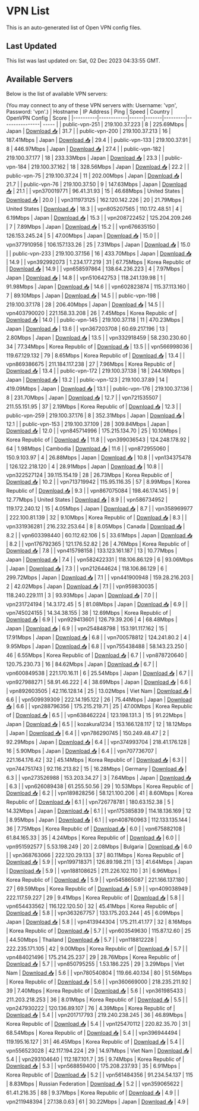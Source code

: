 # VPN List

This is an auto-generated list of Open VPN config files.

## Last Updated

This list was last updated on: Sat, 02 Dec 2023 04:33:55 GMT.

## Available Servers

Below is the list of available VPN servers:

(You may connect to any of these VPN servers with: Username: 'vpn', Password: 'vpn'.)
| Hostname | IP Address | Ping | Speed | Country | OpenVPN Config | Score |
|----------|------------|------|-------|---------|----------------| ----- |
| public-vpn-251 | 219.100.37.223 | 8 | 225.69Mbps | Japan | [Download 📥](./configs/server_0_JP.ovpn) | 31.7 |
| public-vpn-200 | 219.100.37.213 | 16 | 187.41Mbps | Japan | [Download 📥](./configs/server_1_JP.ovpn) | 29.4 |
| public-vpn-133 | 219.100.37.91 | 8 | 446.97Mbps | Japan | [Download 📥](./configs/server_2_JP.ovpn) | 27.4 |
| public-vpn-182 | 219.100.37.177 | 18 | 233.33Mbps | Japan | [Download 📥](./configs/server_3_JP.ovpn) | 23.3 |
| public-vpn-184 | 219.100.37.162 | 18 | 328.56Mbps | Japan | [Download 📥](./configs/server_4_JP.ovpn) | 22.2 |
| public-vpn-75 | 219.100.37.24 | 11 | 202.00Mbps | Japan | [Download 📥](./configs/server_5_JP.ovpn) | 21.7 |
| public-vpn-76 | 219.100.37.50 | 9 | 147.63Mbps | Japan | [Download 📥](./configs/server_6_JP.ovpn) | 21.1 |
| vpn370019771 | 96.41.31.93 | 15 | 46.68Mbps | United States | [Download 📥](./configs/server_7_US.ovpn) | 20.0 |
| vpn311973125 | 162.120.142.226 | 20 | 21.79Mbps | United States | [Download 📥](./configs/server_8_US.ovpn) | 18.3 |
| vpn805207565 | 110.172.48.51 | 4 | 6.19Mbps | Japan | [Download 📥](./configs/server_9_JP.ovpn) | 15.3 |
| vpn208722452 | 125.204.209.246 | 7 | 7.89Mbps | Japan | [Download 📥](./configs/server_10_JP.ovpn) | 15.2 |
| vpn676635150 | 126.153.245.24 | 5 | 47.00Mbps | Japan | [Download 📥](./configs/server_11_JP.ovpn) | 15.0 |
| vpn377910956 | 106.157.133.26 | 25 | 7.31Mbps | Japan | [Download 📥](./configs/server_12_JP.ovpn) | 15.0 |
| public-vpn-233 | 219.100.37.156 | 16 | 433.70Mbps | Japan | [Download 📥](./configs/server_13_JP.ovpn) | 14.9 |
| vpn392992073 | 1.234.177.219 | 31 | 67.75Mbps | Korea Republic of | [Download 📥](./configs/server_14_KR.ovpn) | 14.9 |
| vpn658597864 | 138.64.236.223 | 4 | 7.97Mbps | Japan | [Download 📥](./configs/server_15_JP.ovpn) | 14.8 |
| vpn510642753 | 118.241.139.98 | 1 | 91.98Mbps | Japan | [Download 📥](./configs/server_16_JP.ovpn) | 14.6 |
| vpn602823874 | 115.37.113.160 | 7 | 89.10Mbps | Japan | [Download 📥](./configs/server_17_JP.ovpn) | 14.5 |
| public-vpn-198 | 219.100.37.178 | 28 | 206.40Mbps | Japan | [Download 📥](./configs/server_18_JP.ovpn) | 14.5 |
| vpn403790020 | 221.158.33.208 | 26 | 7.45Mbps | Korea Republic of | [Download 📥](./configs/server_19_KR.ovpn) | 14.0 |
| public-vpn-145 | 219.100.37.118 | 11 | 470.23Mbps | Japan | [Download 📥](./configs/server_20_JP.ovpn) | 13.6 |
| vpn367203708 | 60.69.217.196 | 13 | 2.80Mbps | Japan | [Download 📥](./configs/server_21_JP.ovpn) | 13.5 |
| vpn332918459 | 58.230.230.60 | 34 | 77.34Mbps | Korea Republic of | [Download 📥](./configs/server_22_KR.ovpn) | 13.5 |
| vpn566998036 | 119.67.129.132 | 79 | 8.65Mbps | Korea Republic of | [Download 📥](./configs/server_23_KR.ovpn) | 13.4 |
| vpn869386675 | 211.184.117.238 | 27 | 7.96Mbps | Korea Republic of | [Download 📥](./configs/server_24_KR.ovpn) | 13.4 |
| public-vpn-172 | 219.100.37.138 | 18 | 244.16Mbps | Japan | [Download 📥](./configs/server_25_JP.ovpn) | 13.2 |
| public-vpn-123 | 219.100.37.89 | 14 | 419.09Mbps | Japan | [Download 📥](./configs/server_26_JP.ovpn) | 13.1 |
| public-vpn-176 | 219.100.37.136 | 8 | 231.70Mbps | Japan | [Download 📥](./configs/server_27_JP.ovpn) | 12.7 |
| vpn721535507 | 211.55.151.95 | 37 | 2.19Mbps | Korea Republic of | [Download 📥](./configs/server_28_KR.ovpn) | 12.3 |
| public-vpn-259 | 219.100.37.176 | 8 | 352.31Mbps | Japan | [Download 📥](./configs/server_29_JP.ovpn) | 12.1 |
| public-vpn-153 | 219.100.37.109 | 28 | 309.84Mbps | Japan | [Download 📥](./configs/server_30_JP.ovpn) | 12.0 |
| vpn845714996 | 175.215.134.70 | 25 | 10.10Mbps | Korea Republic of | [Download 📥](./configs/server_31_KR.ovpn) | 11.8 |
| vpn399036543 | 124.248.178.92 | 64 | 1.98Mbps | Cambodia | [Download 📥](./configs/server_32_KH.ovpn) | 11.6 |
| vpn872955060 | 150.9.103.97 | 4 | 26.88Mbps | Japan | [Download 📥](./configs/server_33_JP.ovpn) | 10.8 |
| vpn134375478 | 126.122.218.120 | 4 | 28.91Mbps | Japan | [Download 📥](./configs/server_34_JP.ovpn) | 10.8 |
| vpn322527124 | 39.115.154.19 | 28 | 26.73Mbps | Korea Republic of | [Download 📥](./configs/server_35_KR.ovpn) | 10.2 |
| vpn713719942 | 115.95.116.35 | 57 | 8.99Mbps | Korea Republic of | [Download 📥](./configs/server_36_KR.ovpn) | 9.3 |
| vpn867075084 | 198.46.174.145 | 9 | 12.77Mbps | United States | [Download 📥](./configs/server_37_US.ovpn) | 8.9 |
| vpn586734952 | 119.172.240.12 | 15 | 4.05Mbps | Japan | [Download 📥](./configs/server_38_JP.ovpn) | 8.7 |
| vpn358969977 | 222.100.81.139 | 32 | 9.10Mbps | Korea Republic of | [Download 📥](./configs/server_39_KR.ovpn) | 8.3 |
| vpn331936281 | 216.232.253.64 | 8 | 8.05Mbps | Canada | [Download 📥](./configs/server_40_CA.ovpn) | 8.2 |
| vpn603398440 | 60.112.62.106 | 5 | 33.61Mbps | Japan | [Download 📥](./configs/server_41_JP.ovpn) | 8.2 |
| vpn176792365 | 121.176.52.82 | 26 | 4.76Mbps | Korea Republic of | [Download 📥](./configs/server_42_KR.ovpn) | 7.8 |
| vpn415798158 | 133.123.161.187 | 13 | 10.77Mbps | Japan | [Download 📥](./configs/server_43_JP.ovpn) | 7.4 |
| vpn582422331 | 118.106.86.129 | 6 | 93.06Mbps | Japan | [Download 📥](./configs/server_44_JP.ovpn) | 7.3 |
| vpn212644624 | 118.106.86.129 | 6 | 299.72Mbps | Japan | [Download 📥](./configs/server_45_JP.ovpn) | 7.1 |
| vpn441900948 | 159.28.216.203 | 2 | 42.02Mbps | Japan | [Download 📥](./configs/server_46_JP.ovpn) | 7.1 |
| vpn959830035 | 118.240.229.111 | 3 | 93.93Mbps | Japan | [Download 📥](./configs/server_47_JP.ovpn) | 7.0 |
| vpn231724194 | 14.3.172.45 | 5 | 81.08Mbps | Japan | [Download 📥](./configs/server_48_JP.ovpn) | 6.9 |
| vpn745024155 | 14.34.38.155 | 38 | 12.69Mbps | Korea Republic of | [Download 📥](./configs/server_49_KR.ovpn) | 6.9 |
| vpn929413601 | 126.79.39.206 | 4 | 68.48Mbps | Japan | [Download 📥](./configs/server_50_JP.ovpn) | 6.9 |
| vpn254848798 | 153.191.117.162 | 15 | 17.91Mbps | Japan | [Download 📥](./configs/server_51_JP.ovpn) | 6.8 |
| vpn700578812 | 124.241.80.2 | 4 | 9.95Mbps | Japan | [Download 📥](./configs/server_52_JP.ovpn) | 6.8 |
| vpn755438488 | 58.143.23.250 | 46 | 6.55Mbps | Korea Republic of | [Download 📥](./configs/server_53_KR.ovpn) | 6.7 |
| vpn878720640 | 120.75.230.73 | 16 | 84.62Mbps | Japan | [Download 📥](./configs/server_54_JP.ovpn) | 6.7 |
| vpn600849538 | 221.170.16.11 | 6 | 25.54Mbps | Japan | [Download 📥](./configs/server_55_JP.ovpn) | 6.7 |
| vpn927988271 | 58.91.46.222 | 4 | 38.69Mbps | Japan | [Download 📥](./configs/server_56_JP.ovpn) | 6.6 |
| vpn892603505 | 42.116.128.14 | 25 | 13.02Mbps | Viet Nam | [Download 📥](./configs/server_57_VN.ovpn) | 6.6 |
| vpn509939309 | 222.14.195.122 | 26 | 75.44Mbps | Japan | [Download 📥](./configs/server_58_JP.ovpn) | 6.6 |
| vpn288796356 | 175.215.219.71 | 25 | 47.00Mbps | Korea Republic of | [Download 📥](./configs/server_59_KR.ovpn) | 6.5 |
| vpn638462224 | 123.198.131.3 | 15 | 91.22Mbps | Japan | [Download 📥](./configs/server_60_JP.ovpn) | 6.5 |
| kozakura1234 | 153.166.128.117 | 12 | 18.12Mbps | Japan | [Download 📥](./configs/server_61_JP.ovpn) | 6.4 |
| vpn786290745 | 150.249.48.47 | 2 | 92.29Mbps | Japan | [Download 📥](./configs/server_62_JP.ovpn) | 6.4 |
| vpn374993704 | 218.41.176.128 | 16 | 5.90Mbps | Japan | [Download 📥](./configs/server_63_JP.ovpn) | 6.4 |
| vpn707736707 | 221.164.176.42 | 32 | 45.14Mbps | Korea Republic of | [Download 📥](./configs/server_64_KR.ovpn) | 6.3 |
| vpn744751743 | 92.116.213.82 | 15 | 16.28Mbps | Germany | [Download 📥](./configs/server_65_DE.ovpn) | 6.3 |
| vpn273526988 | 153.203.34.27 | 3 | 7.64Mbps | Japan | [Download 📥](./configs/server_66_JP.ovpn) | 6.3 |
| vpn626089438 | 61.255.50.56 | 29 | 10.53Mbps | Korea Republic of | [Download 📥](./configs/server_67_KR.ovpn) | 6.2 |
| vpn189828256 | 58.121.100.206 | 41 | 8.60Mbps | Korea Republic of | [Download 📥](./configs/server_68_KR.ovpn) | 6.1 |
| vpn726778781 | 180.63.152.38 | 5 | 14.32Mbps | Japan | [Download 📥](./configs/server_69_JP.ovpn) | 6.1 |
| vpn175385839 | 114.18.136.169 | 12 | 8.95Mbps | Japan | [Download 📥](./configs/server_70_JP.ovpn) | 6.1 |
| vpn408760963 | 112.133.135.144 | 36 | 7.75Mbps | Korea Republic of | [Download 📥](./configs/server_71_KR.ovpn) | 6.0 |
| vpn675882108 | 61.84.165.33 | 35 | 4.24Mbps | Korea Republic of | [Download 📥](./configs/server_72_KR.ovpn) | 6.0 |
| vpn951592577 | 5.53.198.249 | 20 | 2.08Mbps | Bulgaria | [Download 📥](./configs/server_73_BG.ovpn) | 6.0 |
| vpn368763066 | 222.120.29.133 | 37 | 80.11Mbps | Korea Republic of | [Download 📥](./configs/server_74_KR.ovpn) | 5.9 |
| vpn199718371 | 126.89.198.211 | 13 | 41.64Mbps | Japan | [Download 📥](./configs/server_75_JP.ovpn) | 5.9 |
| vpn188108625 | 211.226.102.110 | 31 | 6.96Mbps | Korea Republic of | [Download 📥](./configs/server_76_KR.ovpn) | 5.9 |
| vpn545865087 | 221.166.137.180 | 27 | 69.59Mbps | Korea Republic of | [Download 📥](./configs/server_77_KR.ovpn) | 5.9 |
| vpn409038949 | 222.117.59.227 | 29 | 9.41Mbps | Korea Republic of | [Download 📥](./configs/server_78_KR.ovpn) | 5.8 |
| vpn654433562 | 116.122.120.50 | 32 | 45.41Mbps | Korea Republic of | [Download 📥](./configs/server_79_KR.ovpn) | 5.8 |
| vpn363267757 | 133.175.203.244 | 45 | 6.09Mbps | Japan | [Download 📥](./configs/server_80_JP.ovpn) | 5.8 |
| vpn413944304 | 175.211.41.177 | 32 | 8.16Mbps | Korea Republic of | [Download 📥](./configs/server_81_KR.ovpn) | 5.7 |
| vpn603549630 | 115.87.12.60 | 25 | 44.50Mbps | Thailand | [Download 📥](./configs/server_82_TH.ovpn) | 5.7 |
| vpn118812228 | 222.235.171.105 | 42 | 9.00Mbps | Korea Republic of | [Download 📥](./configs/server_83_KR.ovpn) | 5.7 |
| vpn484021496 | 175.214.25.237 | 29 | 28.76Mbps | Korea Republic of | [Download 📥](./configs/server_84_KR.ovpn) | 5.7 |
| vpn850795255 | 1.53.186.225 | 29 | 3.29Mbps | Viet Nam | [Download 📥](./configs/server_85_VN.ovpn) | 5.6 |
| vpn780540804 | 119.66.40.134 | 80 | 51.56Mbps | Korea Republic of | [Download 📥](./configs/server_86_KR.ovpn) | 5.6 |
| vpn360669000 | 218.235.211.92 | 39 | 7.40Mbps | Korea Republic of | [Download 📥](./configs/server_87_KR.ovpn) | 5.6 |
| vpn361985433 | 211.203.218.253 | 36 | 8.01Mbps | Korea Republic of | [Download 📥](./configs/server_88_KR.ovpn) | 5.5 |
| vpn247930222 | 120.136.89.107 | 76 | 4.39Mbps | Korea Republic of | [Download 📥](./configs/server_89_KR.ovpn) | 5.4 |
| vpn201717793 | 219.240.238.245 | 36 | 46.89Mbps | Korea Republic of | [Download 📥](./configs/server_90_KR.ovpn) | 5.4 |
| vpn125470112 | 220.82.35.70 | 31 | 68.54Mbps | Korea Republic of | [Download 📥](./configs/server_91_KR.ovpn) | 5.4 |
| vpn396944494 | 119.195.16.127 | 31 | 46.45Mbps | Korea Republic of | [Download 📥](./configs/server_92_KR.ovpn) | 5.4 |
| vpn556523028 | 42.117.194.224 | 29 | 14.97Mbps | Viet Nam | [Download 📥](./configs/server_93_VN.ovpn) | 5.4 |
| vpn293104640 | 112.187.101.7 | 35 | 9.74Mbps | Korea Republic of | [Download 📥](./configs/server_94_KR.ovpn) | 5.3 |
| vpn568859400 | 175.208.237.93 | 35 | 6.91Mbps | Korea Republic of | [Download 📥](./configs/server_95_KR.ovpn) | 5.2 |
| vpn561484356 | 91.234.54.137 | 115 | 8.83Mbps | Russian Federation | [Download 📥](./configs/server_96_RU.ovpn) | 5.2 |
| vpn359065622 | 61.41.216.35 | 88 | 9.37Mbps | Korea Republic of | [Download 📥](./configs/server_97_KR.ovpn) | 4.9 |
| vpn211948394 | 27.138.0.63 | 61 | 30.22Mbps | Japan | [Download 📥](./configs/server_98_JP.ovpn) | 4.9 |
